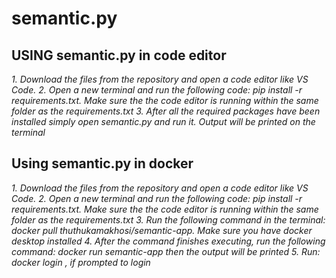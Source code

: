 # semantic.py

## USING semantic.py in code editor
*1. Download the files from the repository and open a code editor like VS Code.*
*2. Open a new terminal and run the following code: pip install -r requirements.txt. Make sure the the code editor is running within the same folder as the requirements.txt*
*3. After all the required packages have been installed  simply open semantic.py and run it. Output will be printed on the terminal*

## Using semantic.py in docker

*1. Download the files from the repository and open a code editor like VS Code.*
*2. Open a new terminal and run the following code: pip install -r requirements.txt. Make sure the the code editor is running within the same folder as the requirements.txt*
*3. Run the following command in the terminal: docker pull thuthukamakhosi/semantic-app. Make sure you have docker desktop installed*
*4. After the command finishes executing, run the following command: docker run semantic-app then the output will be printed*
*5. Run: docker login , if prompted to login*
